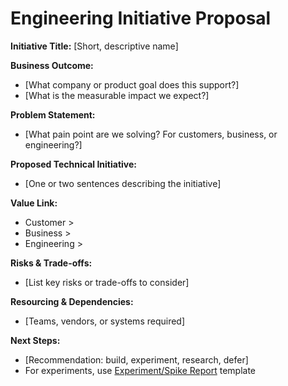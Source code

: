 # Engineering Initiative Proposal

**Initiative Title:** [Short, descriptive name]  

**Business Outcome:**  
- [What company or product goal does this support?]  
- [What is the measurable impact we expect?]  

**Problem Statement:**  
- [What pain point are we solving? For customers, business, or engineering?]  

**Proposed Technical Initiative:**  
- [One or two sentences describing the initiative]  

**Value Link:**  
- Customer >  
- Business >  
- Engineering >  

**Risks & Trade-offs:**  
- [List key risks or trade-offs to consider]  

**Resourcing & Dependencies:**  
- [Teams, vendors, or systems required]  

**Next Steps:**  
- [Recommendation: build, experiment, research, defer]  
- For experiments, use [Experiment/Spike Report](./08-experiment-spike-report.md) template  
